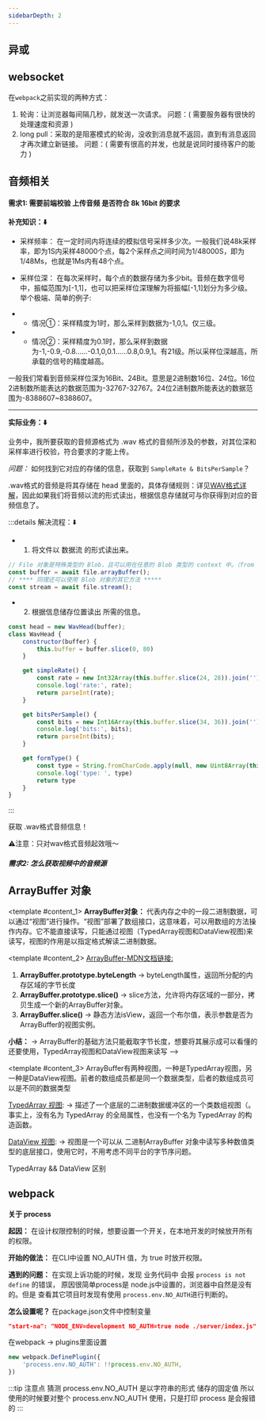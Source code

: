```yaml
---
sidebarDepth: 2
---
```

## 异或



## websocket
在`webpack`之前实现的两种方式：
1. 轮询：让浏览器每间隔几秒，就发送一次请求。
    问题：( 需要服务器有很快的处理速度和资源 )
2. long pull：采取的是阻塞模式的轮询，没收到消息就不返回，直到有消息返回才再次建立新链接。
    问题：( 需要有很高的并发，也就是说同时接待客户的能力 )


## 音频相关
#### 需求1: 需要前端校验 上传音频 是否符合 8k 16bit 的要求
<b> 补充知识：⬇️ </b>
 - 采样频率： 在一定时间内将连续的模拟信号采样多少次。一般我们说48k采样率，即为1S内采样48000个点，每2个采样点之间时间为1/48000S，即为1/48Ms，也就是1Ms内有48个点。
 
 - 采样位深： 在每次采样时，每个点的数据存储为多少bit。音频在数字信号中，振幅范围为[-1,1]，也可以把采样位深理解为将振幅[-1,1]划分为多少级。举个极端、简单的例子: 
 - - 情况①：采样精度为1时，那么采样到数据为-1,0,1。仅三级。
 - - 情况②：采样精度为0.1时，那么采样到数据为-1,-0.9,-0.8……-0.1,0,0.1……0.8,0.9,1。有21级。所以采样位深越高，所承载的信号的精度越高。

一般我们常看到音频采样位深为16Bit、24Bit。意思是2进制数16位、24位。16位2进制数所能表达的数据范围为-32767-32767。24位2进制数所能表达的数据范围为-8388607~8388607。
<hr />
<b>实际业务：⬇️</b>

业务中，我所要获取的音频源格式为 .wav 格式的音频所涉及的参数，对其位深和采样率进行校验，符合要求的才能上传。

*问题：* 如何找到它对应的存储的信息，获取到 `SampleRate & BitsPerSample`？

<tag name="关键点:" /> 
.wav格式的音频是将其存储在 head 里面的，具体存储规则：详见<a href="https://www.jianshu.com/p/b7cadd3e9c4d" target="_Blank">WAV格式详解</a>，因此如果我们将音频以流的形式读出，根据信息存储就可与你获得到对应的音频信息了。


:::details 解决流程：⬇️
- 1. 将文件以 数据流 的形式读出来。
```js
// File 对象是特殊类型的 Blob，且可以用在任意的 Blob 类型的 context 中。（from ---> MDN）
const buffer = await file.arrayBuffer();
// **** 同理还可以使用 Blob 对象的其它方法 *****
const stream = await file.stream();
```
- 2. 根据信息储存位置读出 所需的信息。
```js {8,14,20}
const head = new WavHead(buffer);
class WavHead {
    constructor(buffer) {
        this.buffer = buffer.slice(0, 80)
    }

    get simpleRate() {
        const rate = new Int32Array(this.buffer.slice(24, 28)).join('');
        console.log('rate:', rate);
        return parseInt(rate);
    }

    get bitsPerSample() {
        const bits = new Int16Array(this.buffer.slice(34, 36)).join('');
        console.log('bits:', bits);
        return parseInt(bits);
    }

    get formType() {
        const type = String.fromCharCode.apply(null, new Uint8Array(this.buffer.slice(8, 12)))
        console.log('type: ', type)
        return type
    }
}

```
:::

<tag name="Demo⬇️" colorType="info"/> 获取 .wav格式音频信息！

⚠️注意：只对wav格式音频起效哦～
<upload />


##### 需求2: 怎么获取视频中的音频源


## ArrayBuffer 对象
<knowledgeLine>
<template #content_0>
 原始设计目的，与 WebGL（指浏览器与显卡之间的通信接口）项目有关。为了满足 JavaScript 与显卡之间大量的、实时的数据交换，它们之间的数据通信必须是二进制的。这时要是存在一种机制，直接操作字节，将 4 个字节的 32 位整数，以二进制形式原封不动地送入显卡，脚本的性能就会大幅提升。" 
</template>

<template #content_1>
<strong>ArrayBuffer对象：</strong>
代表内存之中的一段二进制数据，可以通过“视图”进行操作。“视图”部署了数组接口，这意味着，可以用数组的方法操作内存。它不能直接读写，只能通过视图（TypedArray视图和DataView视图)来读写，视图的作用是以指定格式解读二进制数据。
</template>
 
 <template #content_2>
 <a href='https://developer.mozilla.org/zh-CN/docs/Web/JavaScript/Reference/Global_Objects/ArrayBuffer'>ArrayBuffer-MDN文档链接:</a>
 
 1. **ArrayBuffer.prototype.byteLength** -> byteLength属性，返回所分配的内存区域的字节长度
 2. **ArrayBuffer.prototype.slice()** -> slice方法，允许将内存区域的一部分，拷贝生成一个新的ArrayBuffer对象。
 3. **ArrayBuffer.slice()** -> 静态方法isView，返回一个布尔值，表示参数是否为ArrayBuffer的视图实例。
 
 **小结：** -> ArrayBuffer的基础方法只能截取字节长度，想要将其展示成可以看懂的还要使用，TypedArray视图和DataView视图来读写 -->
</template>

<template #content_3>
 ArrayBuffer有两种视图，一种是TypedArray视图，另一种是DataView视图。前者的数组成员都是同一个数据类型，后者的数组成员可以是不同的数据类型

 [TypedArray 视图](https://developer.mozilla.org/zh-CN/docs/Web/JavaScript/Reference/Global_Objects/TypedArray'): -> 描述了一个底层的二进制数据缓冲区的一个类数组视图（。事实上，没有名为 TypedArray 的全局属性，也没有一个名为 TypedArray 的构造函数。

 [DataView 视图](https://developer.mozilla.org/zh-CN/docs/Web/JavaScript/Reference/Global_Objects/DataView'): -> 视图是一个可以从 二进制ArrayBuffer 对象中读写多种数值类型的底层接口，使用它时，不用考虑不同平台的字节序问题。
</template>

</knowledgeLine>


TypedArray && DataView 区别

## webpack
**关于 process**

**起因：** 在设计权限控制的时候，想要设置一个开关，在本地开发的时候放开所有的权限。

**开始的做法：** 在CLI中设置 NO_AUTH 值，为 true 时放开权限。

**遇到的问题：** 在实现上诉功能的时候，发现 业务代码中 会报 `process is not define` 的错误，
原因很简单process是 node.js中设置的，浏览器中自然是没有的。但是 查看其它项目时发现有使用 `process.env.NO_AUTH`进行判断的。

**怎么设置呢？** 
在package.json文件中控制变量
```json
"start-na": "NODE_ENV=development NO_AUTH=true node ./server/index.js"
```
在webpack -> plugins里面设置
```js
new webpack.DefinePlugin({
    'process.env.NO_AUTH': !!process.env.NO_AUTH,
})
```

:::tip 注意点
猜测 process.env.NO_AUTH 是以字符串的形式 储存的固定值
所以使用的时候要对整个 process.env.NO_AUTH 使用，只是打印 process 是会报错的
:::